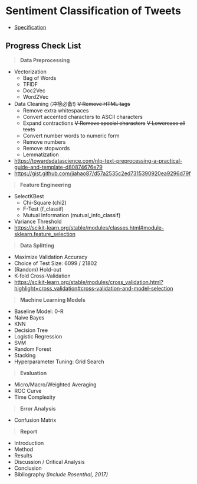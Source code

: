 # Sentiment Classification of Tweets

* [Specification](spec/ass2_spec.pdf)

## Progress Check List
> **Data Preprocessing**
* Vectorization
  * Bag of Words
  * TFIDF
  * Doc2Vec
  * Word2Vec
* Data Cleaning (冲榜必备!)
  ~~V Remove HTML tags~~ 
  * Remove extra whitespaces
  * Convert accented characters to ASCII characters
  * Expand contractions
  ~~V Remove special characters~~
  ~~V Lowercase all texts~~
  * Convert number words to numeric form
  * Remove numbers
  * Remove stopwords
  * Lemmatization
* https://towardsdatascience.com/nlp-text-preprocessing-a-practical-guide-and-template-d80874676e79
* https://gist.github.com/jiahao87/d57a2535c2ed7315390920ea9296d79f

> **Feature Engineering**
* SelectKBest
  * Chi-Square (chi2)
  * F-Test (f_classif)
  * Mutual Information (mutual_info_classif)
* Variance Threshold
* https://scikit-learn.org/stable/modules/classes.html#module-sklearn.feature_selection

> **Data Splitting**
* Maximize Validation Accuracy
* Choice of Test Size: 6099 / 21802
* (Random) Hold-out
* K-fold Cross-Validation
* https://scikit-learn.org/stable/modules/cross_validation.html?highlight=cross_validation#cross-validation-and-model-selection

> **Machine Learning Models**
* Baseline Model: 0-R
* Naive Bayes
* KNN
* Decision Tree
* Logistic Regression
* SVM
* Random Forest
* Stacking
* Hyperparameter Tuning: Grid Search

> **Evaluation**
* Micro/Macro/Weighted Averaging
* ROC Curve
* Time Complexity

> **Error Analysis**
* Confusion Matrix

> **Report**
* Introduction
* Method
* Results
* Discussion / Critical Analysis
* Conclusion
* Bibliography  _(Include Rosenthal, 2017)_

